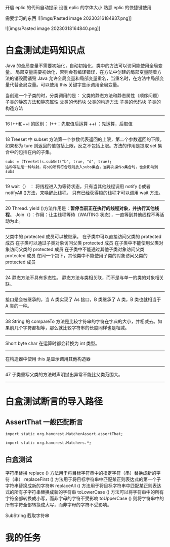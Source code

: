  开启 eplic 的代码自动提示
 设置 eplic 的字体大小
 熟悉 eplic 的快捷键使用

需要学习的东西
![[imgs/Pasted image 20230316184937.png]]

![[imgs/Pasted image 20230318164840.png]]


# 白盒测试走码知识点
Java 的全局变量不需要初始化，自动初始化，类中的方法可以访问能使用全局变量。
局部变量需要初始化，否则会有编译错误，在方法中创建的局部变量随着方法的销毁而销毁
Java 允许全局变量和局部变量重名，当重名时，在方法中局部变量代替全局变量。可以使用 this 关键字显示调用全局变量。

当创建一个子类的时，分类调用的是：
父类的静态方法和静态属性（顺序问题）
子类的静态方法和静态属性
父类的代码块
父类的构造方法
子类的代码块
子类的构造方法

***
16
I++和++i 的区别：
I++：先取值后运算
++i ：先运算，后取值

***
18
Treeset 中 subset 方法第一个参数代表返回的上限，第二个参数返回的下限。如果都为 ture 则返回的值包括上限，反之不包括上限。方法的作用是提取 set 集合中的包括在内的子集。
```
subs = (TreeSet)s.subSet("b", true, "d", true);
这种写法是一种映射，将s的所有符合规则放入subs集合，当再次操作s集合时，也会影响到subs
```

***

19 
wait（） ： 将线程进入为等待状态，只有当其他线程调用 notify ()或者 notifyAll ()方法，来唤醒此线程。
只有已经获得锁的线程才可以调用 wait 方法。

***
20 
Thread. yield ()方法作用是：**暂停当前正在执行的线程对象，并执行其他线程**。
Join（）：作用：让主线程等待（WAITING 状态），一直等到其他线程不再活动为止。

***
父类中的 protected 成员可以被继承。
在子类中可以直接访问父类的 protected 成员
在子类可以通过子类对象访问父类 protected 成员
在子类中不能使用父类对象访问父类的 protected 成员
在子类中不能通过其他子类对象访问父类 protected 成员
在同一个包下，其他类中不能使用子类的对象访问父类的 protected 成员

***
24
静态方法不具有多态性。
静态方法与类相关联，而不是与单一的类的对象相关联。

***
接口是会被继承的，当 A 类实现了 As 接口，B 类继承了 A 类，B 类也就相当于 A 类的一种。

***

38
String 的 compareTo 方法是比较字符串的字符在字典的大小，并相减去。如果前几个字符都相等，那么就比较字符串的长度同样也是相减。

***
Short byte char 在运算时都会转换为 int 类型。

***
在构造器中使用 this 是显示调用其他构造器

***
47
子类重写父类的方法时声明抛出异常不能比父类范围大。

***


# 白盒测试断言的导入路径
## AssertThat 一般匹配断言
```
import static org.hamcrest.MatcherAssert.assertThat;

import static org.hamcrest.Matchers.*;
```

## 白盒测试
字符串替换
replace () 方法用于将目标字符串中的指定字符（串）替换成新的字符（串）
replaceFirst () 方法用于将目标字符串中匹配某正则表达式的第一个子字符串替换成新的字符串
replaceAll () 方法用于将目标字符串中匹配某正则表达式的所有子字符串替换成新的字符串
toLowerCase () 方法可以将字符串中的所有字符全部转换成小写，而非字母的字符不受影响
toUpperCase () 则将字符串中的所有字符全部转换成大写，而非字母的字符不受影响。

SubString 截取字符串

# 我的任务




